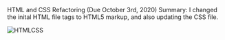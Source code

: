 HTML and CSS Refactoring (Due October 3rd, 2020) 
   Summary: I changed the inital HTML file tags to HTML5 markup, and also updating the CSS file.

![HTMLCSS](assets/images/01HTMLCSS/.png)
